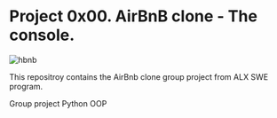 # Project 0x00. AirBnB clone - The console.

![hbnb](https://github.com/Osilaja78/AirBnB_clone/assets/105312707/593532d1-2eb4-41d7-9fa7-bdf4a7cba5a2)

This repositroy contains the AirBnb clone group project from ALX SWE program.

Group project Python OOP
